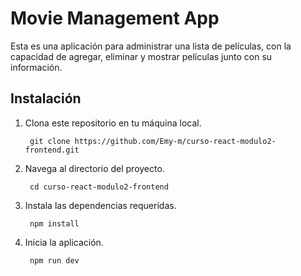 # Movie Management App

Esta es una aplicación para administrar una lista de películas, con la capacidad de agregar, eliminar y mostrar películas junto con su información.

## Instalación

1. Clona este repositorio en tu máquina local.

   ```shell
    git clone https://github.com/Emy-m/curso-react-modulo2-frontend.git
   ```

2. Navega al directorio del proyecto.

   ```shell
    cd curso-react-modulo2-frontend
   ```

3. Instala las dependencias requeridas.

   ```shell
    npm install
   ```

4. Inicia la aplicación.

   ```shell
    npm run dev
   ```
